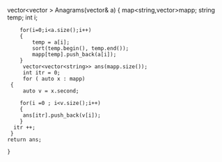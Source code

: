 vector<vector<string> > Anagrams(vector<string>& a) {
map<string,vector<string>>mapp;
string temp;
int i;

        for(i=0;i<a.size();i++)
        {
            temp = a[i];
            sort(temp.begin(), temp.end());
            mapp[temp].push_back(a[i]);
        }
         vector<vector<string>> ans(mapp.size());
         int itr = 0;
         for ( auto x : mapp)
     {
         auto v = x.second;

        for(i =0 ; i<v.size();i++)
        {
         ans[itr].push_back(v[i]);
        }
      itr ++;
     }
    return ans;

    }
